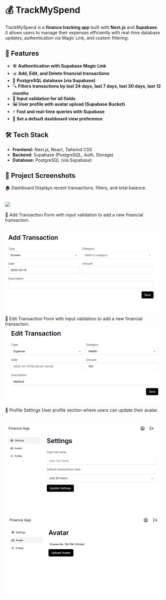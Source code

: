 # 💰 TrackMySpend

TrackMySpend is a **finance tracking app** built with **Next.js** and **Supabase**. It allows users to manage their expenses efficiently with real-time database updates, authentication via Magic Link, and custom filtering.

## 🚀 Features

- 🛠 **Authentication with Supabase Magic Link**
- 📊 **Add, Edit, and Delete financial transactions**
- 🏦 **PostgreSQL database (via Supabase)**
- 🔍 **Filters transactions by last 24 days, last 7 days, last 30 days, last 12 months**
- 📝 **Input validation for all fields**
- 🖼 **User profile with avatar upload (Supabase Bucket)**
- ⚡ **Fast and real-time queries with Supabase**
- 🎯 **Set a default dashboard view preference**

## 🛠 Tech Stack

- **Frontend:** Next.js, React, Tailwind CSS
- **Backend:** Supabase (PostgreSQL, Auth, Storage)
- **Database:** PostgreSQL (via Supabase)

## 📸 Project Screenshots

🏠 Dashboard
Displays recent transactions, filters, and total balance.

<br />
<img src="public/homepageadd.png" />
<br />

📑 Add Transaction
Form with input validation to add a new financial transaction.

<br />
<img src="public/financeadd.png" />
<br />

📑 Edit Transaction
Form with input validation to add a new financial transaction.
<br />
<img src="public/financeedit.png" />
<br />

👤 Profile Settings
User profile section where users can update their avatar.

<br />
<img src="public/financepr1.png" />
<br />
<img src="public/financepr2.png" />
<br />
